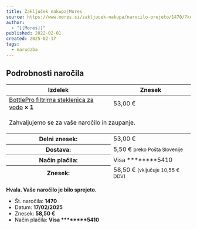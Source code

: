 ```yaml
---
title: Zaključek nakupa|Mores
source: https://www.mores.si/zakljucek-nakupa/narocilo-prejeto/1470/?key=wc_order_J8l9zR2wFLUc6
author:
  - "[[Mores]]"
published: 2022-02-01
created: 2025-02-17
tags:
  - narudzba
---
```

## Podrobnosti naročila

<table><thead><tr><th>Izdelek</th><th>Znesek</th></tr></thead><tbody><tr><td><a href="https://www.mores.si/izdelek/bottlepro-filtrirna-steklenica-za-vodo/">BottlePro filtrirna steklenica za vodo</a> <strong>×&nbsp;1</strong></td><td><span><bdi>53,00&nbsp;<span>€</span></bdi></span></td></tr><tr><td colspan="2"><p>Zahvaljujemo se za vaše naročilo in zaupanje.</p></td></tr></tbody><tfoot><tr><th scope="row">Delni znesek:</th><td><span>53,00&nbsp;<span>€</span></span></td></tr><tr><th scope="row">Dostava:</th><td><span>5,50&nbsp;<span>€</span></span>&nbsp;<small>preko Pošta Slovenije</small></td></tr><tr><th scope="row">Način plačila:</th><td>Visa ********5410</td></tr><tr><th scope="row">Znesek:</th><td><span>58,50&nbsp;<span>€</span></span> <small>(vključuje <span>10,55&nbsp;<span>€</span></span> DDV)</small></td></tr></tfoot></table>

**Hvala. Vaše naročilo je bilo sprejeto.**

- Št. naročila: **1470**
- Datum: **17/02/2025**
- Znesek: **58,50 €**
- Način plačila: **Visa \*\*\*\*\*\*\*\*5410**